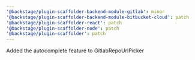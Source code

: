 ```yaml
---
'@backstage/plugin-scaffolder-backend-module-gitlab': minor
'@backstage/plugin-scaffolder-backend-module-bitbucket-cloud': patch
'@backstage/plugin-scaffolder-react': patch
'@backstage/plugin-scaffolder-node': patch
'@backstage/plugin-scaffolder': patch
---
```


Added the autocomplete feature to GitlabRepoUrlPicker
